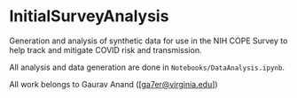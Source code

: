 # InitialSurveyAnalysis
Generation and analysis of synthetic data for use in the NIH COPE Survey to help track and mitigate COVID risk and transmission.

All analysis and data generation are done in `Notebooks/DataAnalysis.ipynb`.

All work belongs to Gaurav Anand ([ga7er@virginia.edu])
